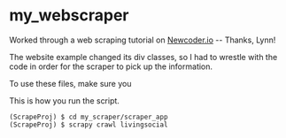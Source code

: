 my_webscraper
=============

Worked through a web scraping tutorial on [Newcoder.io](http://newcoder.io/scrape/) -- Thanks, Lynn!

The website example changed its div classes, so I had to wrestle with the code in order for the scraper to pick up the information. 

To use these files, make sure you

This is how you run the script.
```language-python
(ScrapeProj) $ cd my_scraper/scraper_app
(ScrapeProj) $ scrapy crawl livingsocial
```
